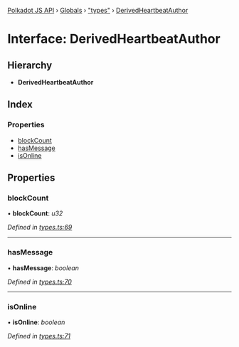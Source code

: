[Polkadot JS API](../README.md) › [Globals](../globals.md) › ["types"](../modules/_types_.md) › [DerivedHeartbeatAuthor](_types_.derivedheartbeatauthor.md)

# Interface: DerivedHeartbeatAuthor

## Hierarchy

* **DerivedHeartbeatAuthor**

## Index

### Properties

* [blockCount](_types_.derivedheartbeatauthor.md#blockcount)
* [hasMessage](_types_.derivedheartbeatauthor.md#hasmessage)
* [isOnline](_types_.derivedheartbeatauthor.md#isonline)

## Properties

###  blockCount

• **blockCount**: *u32*

*Defined in [types.ts:69](https://github.com/polkadot-js/api/blob/eef1c5327b/packages/api-derive/src/types.ts#L69)*

___

###  hasMessage

• **hasMessage**: *boolean*

*Defined in [types.ts:70](https://github.com/polkadot-js/api/blob/eef1c5327b/packages/api-derive/src/types.ts#L70)*

___

###  isOnline

• **isOnline**: *boolean*

*Defined in [types.ts:71](https://github.com/polkadot-js/api/blob/eef1c5327b/packages/api-derive/src/types.ts#L71)*
